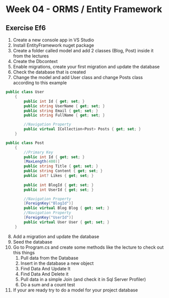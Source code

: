 # Week 04 - ORMS / Entity Framework


## Exercise Ef6
1. Create a new console app in VS Studio  
2. Install EntityFramework nuget package
3. Create a folder called model and add 2 classes (Blog, Post) inside it from the lectures
4. Create the Dbcontext
5. Enable migrations, create your first migration and update the database
6. Check the database that is created
7. Change the model and add User class and change Posts class according to this example

```csharp
public class User
    {
        public int Id { get; set; }
        public string UserName { get; set; }
        public string Email { get; set; }
        public string FullName { get; set; }

        //Navigation Property
        public virtual ICollection<Post> Posts { get; set; }
    }

public class Post
    {
        //Primary Key
        public int Id { get; set; }
        [MaxLength(400)]
        public string Title { get; set; }
        public string Content { get; set; }
        public int? Likes { get; set; }
        
        public int BlogId { get; set; }
        public int UserId { get; set; }

        //Navigation Property
        [ForeignKey("BlogId")]
        public virtual Blog Blog { get; set; }
        //Navigation Property
        [ForeignKey("UserId")]
        public virtual User User { get; set; }
    }
```

8. Add a migration and update the database
9. Seed the database
10. Go to Program.cs and create some methods like the lecture to check out this things
    1. Pull data from the Database
    2. Insert in the database a new object
    3. Find Data And Update It
    4. Find Data And Delete it
    5. Pull data in a simple Join (and check it in Sql Server Profiler)
    6. Do a sum and a count test
11. If your are ready try to do a model for your project database

